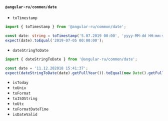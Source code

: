 #### `@angular-ru/common/date`

-   `toTimestamp`

```ts
import { toTimestamp } from '@angular-ru/common/date';

const date: string = toTimestamp('5.07.2019 00:00', 'yyyy-MM-dd HH:mm:ss');
expect(date).toEqual('2019-07-05 00:00:00');
```

-   `dateStringToDate`

```ts
import { dateStringToDate } from '@angular-ru/common/date';

const date = '11.12.202018 15:41:37';
expect(dateStringToDate(date).getFullYear()).toEqual(new Date().getFullYear());
```

-   `isToday`
-   `toUnix`
-   `toFormat`
-   `toISOString`
-   `toUtc`
-   `toFormatDateTime`
-   `isDateValid`
